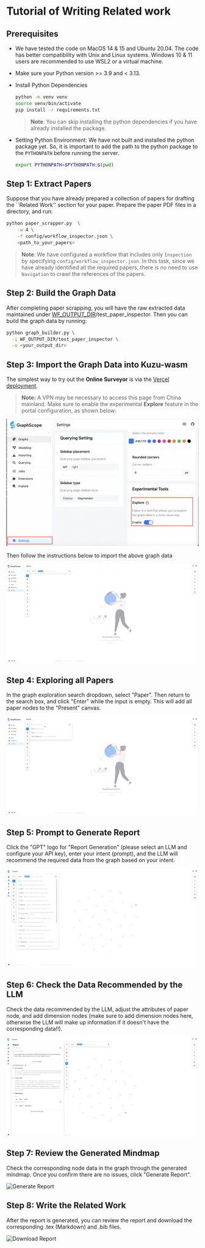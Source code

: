# Tutorial of Writing Related work

## Prerequisites

- We have tested the code on MacOS 14 & 15 and Ubuntu 20.04. The code has better compatibility with Unix and Linux systems. Windows 10 & 11 users are recommended to use WSL2 or a virtual machine.

- Make sure your Python version >= 3.9 and < 3.13.

- Install Python Dependencies

  ```bash
  python -m venv venv
  source venv/bin/activate
  pip install -r requirements.txt
  ```


  > **Note**: You can skip installing the python dependencies if you have already installed the package.


- Setting Python Environment: We have not built and installed the python package yet. So, it is important to add the path to the python package to the `PYTHONPATH` before running the server.

  ```bash
  export PYTHONPATH=$PYTHONPATH:$(pwd)
  ```

## Step 1: Extract Papers

Suppose that you have already prepared a collection of papers for drafting the ``Related Work'' section
for your paper. Prepare the paper PDF files  in a directory, and run:

```bash
python paper_scrapper.py  \
	-w 4 \
	-f config/workflow_inspector.json \
 	<path_to_your_papers>
```

> **Note**: We have configured a workflow that includes only `Inspection` by specifying `config/workflow_inspector.json`. In this task, since we have already identified all the required papers, there is no need to use `Navigation` to crawl the references of the papers.


## Step 2: Build the Graph Data
After completing paper scrapping, you will have the raw extracted data maintained under
[WF_OUTPUT_DIR](config/__init__.py)/test_paper_inspector. Then you can build the graph data by running:

```bash
python graph_builder.py \
  -i WF_OUTPUT_DIR/test_paper_inspector \
  -o <your_output_dir>
```

## Step 3: Import the Graph Data into Kuzu-wasm

The simplest way to try out the **Online Surveyor** is via the [Vercel deployment](https://gsp.vercel.app/).
> **Note:** A VPN may be necessary to access this page from China mainland. Make sure to enable the experimental **Explore** feature in the portal configuration, as shown below:

![Enable the Explore tool](../figs/enable_explore.png "Enable the Explore tool")

Then follow the instructions below to import the above graph data

![Import Graph Data](../figs/1_upload_data.gif "Import Graph Data")

## Step 4: Exploring all Papers

In the graph exploration search dropdown, select "Paper". Then return to the search box, and click "Enter" while the input is empty. This will add all paper nodes to the "Present" canvas.

![Select Papers](../figs/2_paper_selector.gif "Select Papers")

## Step 5: Prompt to Generate Report

Click the "GPT" logo for "Report Generation" (please select an LLM and configure your API key), enter your intent (prompt), and the LLM will recommend the required data from the graph based on your intent.

![Prompt for Report](../figs/3_report_prompt.gif "Prompt for Report")

## Step 6: Check the Data Recommended by the LLM

Check the data recommended by the LLM, adjust the attributes of paper node, and add dimension nodes (make sure to add dimension nodes here, otherwise the LLM will make up information if it doesn't have the corresponding data!!).

![Generate Mindmap](../figs/4_generate_mindmap.gif "Generate Mindmap")

## Step 7: Review the Generated Mindmap

Check the corresponding node data in the graph through the generated mindmap. Once you confirm there are no issues, click "Generate Report".

![Generate Report](../figs/5_generate_report.gif "Generate Report")

## Step 8: Write the Related Work
After the report is generated, you can review the report and download the corresponding .tex (Markdown) and .bib files.

![Download Report](../figs/6_download_report.gif "Download Report")
